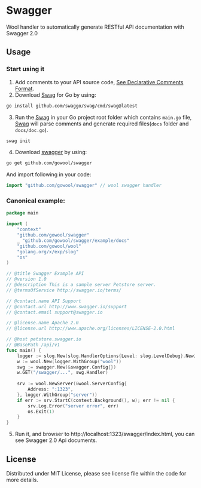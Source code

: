 # Swagger

Wool handler to automatically generate RESTful API documentation with Swagger 2.0

## Usage

### Start using it

1. Add comments to your API source code, [See Declarative Comments Format](https://github.com/swaggo/swag#declarative-comments-format).
2. Download [Swag](https://github.com/swaggo/swag) for Go by using:
```sh
go install github.com/swaggo/swag/cmd/swag@latest
```
3. Run the [Swag](https://github.com/swaggo/swag) in your Go project root folder which contains `main.go` file, [Swag](https://github.com/swaggo/swag) will parse comments and generate required files(`docs` folder and `docs/doc.go`).
```sh
swag init
```
4. Download [swagger](https://github.com/gowool/swagger) by using:
```sh
go get github.com/gowool/swagger
```

And import following in your code:
```go
import "github.com/gowool/swagger" // wool swagger handler
```

### Canonical example:

```go
package main

import (
    "context"
    "github.com/gowool/swagger"
    _ "github.com/gowool/swagger/example/docs"
    "github.com/gowool/wool"
	"golang.org/x/exp/slog"
    "os"
)

// @title Swagger Example API
// @version 1.0
// @description This is a sample server Petstore server.
// @termsOfService http://swagger.io/terms/

// @contact.name API Support
// @contact.url http://www.swagger.io/support
// @contact.email support@swagger.io

// @license.name Apache 2.0
// @license.url http://www.apache.org/licenses/LICENSE-2.0.html

// @host petstore.swagger.io
// @BasePath /api/v1
func main() {
	logger := slog.New(slog.HandlerOptions{Level: slog.LevelDebug}.NewJSONHandler(os.Stdout))
    w := wool.New(logger.WithGroup("wool"))
    swg := swagger.New(&swagger.Config{})
    w.GET("/swagger/...", swg.Handler)
    
    srv := wool.NewServer(&wool.ServerConfig{
        Address: ":1323",
    }, logger.WithGroup("server"))
    if err := srv.StartC(context.Background(), w); err != nil {
		srv.Log.Error("server error", err)
        os.Exit(1)
    }
}
```

5. Run it, and browser to http://localhost:1323/swagger/index.html, you can see Swagger 2.0 Api documents.

## License

Distributed under MIT License, please see license file within the code for more details.

